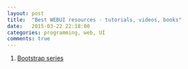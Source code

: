 ```yaml
---
layout: post
title:  "Best WEBUI resources - tutorials, videos, books"
date:   2015-03-22 22:18:00
categories: programming, web, UI
comments: true
---
```

1. [Bootstrap series](https://www.youtube.com/watch?v=E_BrfH10OTc)
